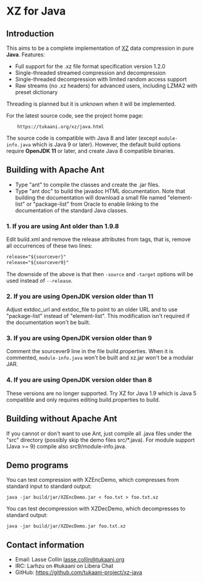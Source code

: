 # XZ for Java

## Introduction

This aims to be a complete implementation of [XZ](https://github.com/tukaani-project/xz) data compression
in pure **Java**. Features:

- Full support for the .xz file format specification version 1.2.0
- Single-threaded streamed compression and decompression
- Single-threaded decompression with limited random access support
- Raw streams (no .xz headers) for advanced users, including LZMA2 with preset dictionary

Threading is planned but it is unknown when it will be implemented.

For the latest source code, see the project home page:

        https://tukaani.org/xz/java.html

The source code is compatible with Java 8 and later (except
`module-info.java` which is Java 9 or later). However, the default
build options require **OpenJDK 11** or later, and create Java 8
compatible binaries.

## Building with Apache Ant

- Type "ant" to compile the classes and create the .jar files.
- Type "ant doc" to build the javadoc HTML documentation. Note
that building the documentation will download a small file named
"element-list" or "package-list" from Oracle to enable linking to
the documentation of the standard Java classes.

### 1. If you are using Ant older than 1.9.8

Edit build.xml and remove the release attributes from <javac>
tags, that is, remove all occurrences of these two lines:

```dtd
release="${sourcever}"
release="${sourcever9}"
```

The downside of the above is that then `-source` and `-target`
options will be used instead of `--release`.

### 2. If you are using OpenJDK version older than 11

Adjust extdoc_url and extdoc_file to point to an older URL
and to use "package-list" instead of "element-list". This
modification isn't required if the documentation won't be
built.

### 3. If you are using OpenJDK version older than 9

Comment the sourcever9 line in the file build.properties.
When it is commented, `module-info.java` won't be built and
xz.jar won't be a modular JAR.

### 4. If you are using OpenJDK version older than 8

These versions are no longer supported. Try XZ for Java 1.9
which is Java 5 compatible and only requires editing
build.properties to build.

## Building without Apache Ant

If you cannot or don't want to use Ant, just compile all .java files
under the "src" directory (possibly skip the demo files src/*.java).
For module support (Java >= 9) compile also src9/module-info.java.

## Demo programs

You can test compression with XZEncDemo, which compresses from
standard input to standard output:

```shell
java -jar build/jar/XZEncDemo.jar < foo.txt > foo.txt.xz
```

You can test decompression with XZDecDemo, which decompresses to
standard output:

```shell
java -jar build/jar/XZDecDemo.jar foo.txt.xz
```        

## Contact information

- Email: Lasse Collin <lasse.collin@tukaani.org>
- IRC: Larhzu on #tukaani on Libera Chat
- GitHub: https://github.com/tukaani-project/xz-java